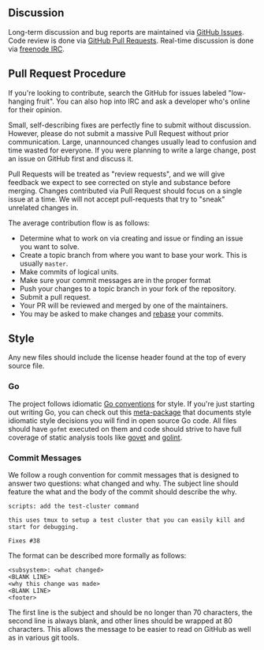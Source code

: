 ## Discussion

Long-term discussion and bug reports are maintained via [GitHub Issues].
Code review is done via [GitHub Pull Requests].
Real-time discussion is done via [freenode IRC].

[GitHub Issues]: https://github.com/ProtocolONE/chihaya/issues
[GitHub Pull Requests]: https://github.com/ProtocolONE/chihaya/pulls
[freenode IRC]: http://webchat.freenode.net/?channels=chihaya

## Pull Request Procedure

If you're looking to contribute, search the GitHub for issues labeled "low-hanging fruit".
You can also hop into IRC and ask a developer who's online for their opinion.

Small, self-describing fixes are perfectly fine to submit without discussion.
However, please do not submit a massive Pull Request without prior communication.
Large, unannounced changes usually lead to confusion and time wasted for everyone.
If you were planning to write a large change, post an issue on GitHub first and discuss it.

Pull Requests will be treated as "review requests", and we will give feedback we expect to see corrected on style and substance before merging.
Changes contributed via Pull Request should focus on a single issue at a time.
We will not accept pull-requests that try to "sneak" unrelated changes in.

The average contribution flow is as follows:

- Determine what to work on via creating and issue or finding an issue you want to solve.
- Create a topic branch from where you want to base your work. This is usually `master`.
- Make commits of logical units.
- Make sure your commit messages are in the proper format
- Push your changes to a topic branch in your fork of the repository.
- Submit a pull request.
- Your PR will be reviewed and merged by one of the maintainers.
- You may be asked to make changes and [rebase] your commits.

[rebase]: https://git-scm.com/book/en/v2/Git-Branching-Rebasin://git-scm.com/book/en/v2/Git-Branching-Rebasing

## Style

Any new files should include the license header found at the top of every source file.

### Go

The project follows idiomatic [Go conventions] for style.
If you're just starting out writing Go, you can check out this [meta-package] that documents style idiomatic style decisions you will find in open source Go code.
All files should have `gofmt` executed on them and code should strive to have full coverage of static analysis tools like [govet] and [golint].

[Go conventions]: https://github.com/golang/go/wiki/CodeReviewComments
[meta-package]: https://github.com/jzelinskie/conventions
[govet]: https://golang.org/cmd/vet
[golint]: https://github.com/golang/lint

### Commit Messages

We follow a rough convention for commit messages that is designed to answer two questions: what changed and why.
The subject line should feature the what and the body of the commit should describe the why.

```
scripts: add the test-cluster command

this uses tmux to setup a test cluster that you can easily kill and
start for debugging.

Fixes #38
```

The format can be described more formally as follows:

```
<subsystem>: <what changed>
<BLANK LINE>
<why this change was made>
<BLANK LINE>
<footer>
```

The first line is the subject and should be no longer than 70 characters, the second line is always blank, and other lines should be wrapped at 80 characters.
This allows the message to be easier to read on GitHub as well as in various git tools.
